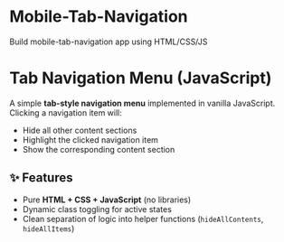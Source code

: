 # Mobile-Tab-Navigation
Build mobile-tab-navigation  app using HTML/CSS/JS
# Tab Navigation Menu (JavaScript)

A simple **tab-style navigation menu** implemented in vanilla JavaScript.  
Clicking a navigation item will:
- Hide all other content sections
- Highlight the clicked navigation item
- Show the corresponding content section

## ✨ Features
- Pure **HTML + CSS + JavaScript** (no libraries)
- Dynamic class toggling for active states
- Clean separation of logic into helper functions (`hideAllContents`, `hideAllItems`)
